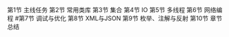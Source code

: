 第1节  主线任务
第2节  常用类库
第3节  集合
第4节  IO
第5节  多线程
第6节  网络编程
#第7节  调试与优化
第8节  XML与JSON
第9节  枚举、注解与反射
第10节  章节总结
